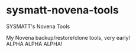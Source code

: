 # sysmatt-novena-tools
SYSMATT's Novena Tools

My Novena backup/restore/clone tools, very early!  
ALPHA ALPHA ALPHA!
